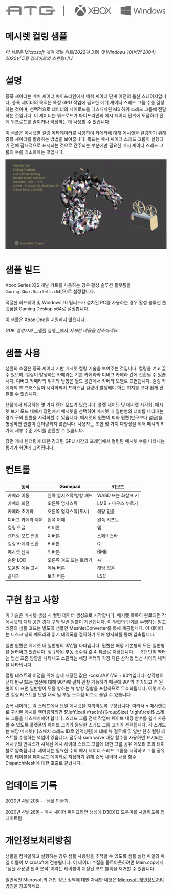 ![](./media/image1.png)

# 메시렛 컬링 샘플

*이 샘플은 Microsoft 게임 개발 키트(2022년 3월) 및 Windows 10(버전 2004) 2020년 5월 업데이트와 호환됩니다.*

# 설명

증폭 셰이더는 메쉬 셰이더 파이프라인에서 메쉬 셰이더 단계 이전의 옵션 스테이지입니다. 증폭 셰이더의 목적은 특정 GPU 작업에 필요한 메쉬 셰이더 스레드 그룹 수를 결정하는 것이며, 선택적으로 데이터의 페이로드를 디스패치된 MS 하위 스레드 그룹에 전달하는 것입니다. 이 셰이더는 워크로드가 파이프라인의 메시 셰이더 단계에 도달하기 전에 워크로드를 줄이거나 확장하는 데 사용할 수 있습니다.

이 샘플은 메시렛별 컬링 메타데이터를 사용하여 카메라에 대해 메시렛을 컬링하기 위해 증폭 셰이더를 활용하는 방법을 보여줍니다. 목표는 메시 셰이더 스레드 그룹이 실행되기 전에 잠재적으로 표시되는 것으로 간주되는 부분에만 필요한 메시 셰이더 스레드 그룹의 수를 최소화하는 것입니다.

![](./media/image3.png)

# 샘플 빌드

Xbox Series X|S 개발 키트를 사용하는 경우 활성 솔루션 플랫폼을 `Gaming.Xbox.Scarlett.x64`(으)로 설정합니다.

적절한 하드웨어 및 Windows 10 릴리스가 설치된 PC를 사용하는 경우 활성 솔루션 플랫폼을 Gaming.Deskop.x64로 설정합니다.

이 샘플은 Xbox One을 지원하지 않습니다.

*GDK 설명서의* __샘플 실행__에서 *자세한 내용을 참조하세요.*

# 샘플 사용

샘플의 초점은 증폭 셰이더 기반 메시렛 컬링 기술을 보여주는 것입니다. 컬링을 켜고 끌 수 있으며, 컬링이 발생하는 카메라는 기본 카메라와 디버그 카메라 간에 전환될 수 있습니다. 디버그 카메라의 위치와 방향은 월드 공간에서 카메라 모델로 표현됩니다. 컬링 카메라의 뷰 프러스텀이 시각화되어 프러스텀 컬링이 발생해야 하는 위치를 보다 쉽게 ​​관찰할 수 있습니다.

샘플에서 제공하는 몇 가지 렌더 모드가 있습니다: 플랫 셰이딩 및 메시렛 시각화. 메시렛 보기 모드 내에서 장면에서 메시렛을 선택하여 메시렛 내 일반형의 너비를 나타내는 경계 구와 원뿔을 시각화할 수 있습니다. 메시렛의 원뿔이 퇴화 원뿔(반구보다 넓음)을 형성하면 원뿔이 렌더링되지 않습니다. 사용자는 또한 몇 가지 다양성을 위해 메시의 6가지 세부 수준 사이를 순환할 수 있습니다.

장면 개체 렌더링에 대한 경과된 GPU 시간과 프레임에서 컬링된 메시렛 수를 나타내는 통계가 화면에 그려집니다.

# 컨트롤

| 동작 | Gamepad | 키보드 |
|---|---|---|
| 카메라 이동 | 왼쪽 엄지스틱/방향 패드 | WASD 또는 화살표 키 |
| 카메라 회전 | 오른쪽 엄지스틱 | LMB + 마우스 누르기 |
| 카메라 초기화 | 오른쪽 엄지스틱(푸시) | 해당 없음 |
| 디버그 카메라 제어 | 왼쪽 어깨 | 왼쪽 시프트 |
| 컬링 토글 | A 버튼 | 탭 |
| 렌더링 모드 변경 | X 버튼 | 스페이스바 |
| 컬링 카메라 전환 | B 버튼 | Q |
| 메시렛 선택 | Y 버튼 | RMB |
| 순환 LOD | 오른쪽 겨드 또는 트리거 | +/- |
| 도움말 메뉴 표시 | 메뉴 버튼 | 해당 없음 |
| 끝내기 | 보기 버튼 | ESC |

# 구현 참고 사항

이 기술은 메시렛 생성 시 컬링 데이터 생성으로 시작합니다. 메시렛 목록이 완료되면 각 메시렛의 개체 공간 경계 구와 일반 원뿔이 계산됩니다. 이 일련의 단계를 수행하는 알고리즘의 샘플 코드는 별도의 샘플인 MeshletConverter를 통해 제공됩니다. 이 데이터는 디스크 상의 메모리와 읽기 대역폭을 절약하기 위해 양자화를 통해 압축됩니다.

일반 원뿔은 메시렛 내 일반형의 *확산*을 나타냅니다. 원뿔은 해당 기본형의 모든 일반형을 둘러싸고 있습니다. 정규화된 부동 소수점 값 4-튜플로 저장됩니다. -- 3D 단위 벡터는 법선 표준 방향을 나타내고 스칼라는 해당 벡터와 가장 다른 삼각형 법선 사이의 내적을 나타냅니다.

컬링 테스트의 이점을 위해 실제 저장된 값은 -cos(*최대 각도* + 90º)입니다. 삼각형이 전체 반구(또는 법선에 대해 90º)에 걸쳐 관찰 가능하기 때문에 90º가 추가되고 역 원뿔이 이 표면 일반형이 뒤를 향하는 뷰 방향 집합을 포함하므로 무효화됩니다. 이렇게 하면 컬링 테스트를 단일 내적 및 부동 소수점 비교로 줄일 수 있습니다.

증폭 셰이더는 각 스레드에서 단일 메시렛을 처리하도록 구성됩니다. 따라서 *n* 메시렛으로 구성된 메시를 렌더링하려면 $\left\lceil \frac{n}{GroupSize} \right\rceil$ 스레드 그룹을 디스패치해야 합니다. 스레드 그룹 전체 작업에 웨이브 내장 함수를 쉽게 사용할 수 있도록 플랫폼의 웨이브 크기와 동일한 스레드 그룹 크기가 선택됩니다. 각 스레드는 해당 메시렛(디스패치 스레드 ID로 인덱싱됨)에 대해 뷰 절두체 및 일반 원추 컬링 테스트를 수행하는 책임이 있습니다. 접두사 sum wave 내장 함수를 사용하면 표시되는 메시렛의 인덱스가 시작된 메시 셰이더 스레드 그룹에 대한 그룹 공유 메모리 조회 테이블로 압축됩니다. 셰이더는 필요한 수의 메시 셰이더 스레드 그룹을 시작하고 그룹 공유 룩업 테이블을 페이로드 데이터로 지정하기 위해 증폭 셰이더 내장 함수 DispatchMesh에 대한 호출로 끝납니다.

# 업데이트 기록

2020년 4월 20일 -- 샘플 만들기.

2020년 4월 28일 - 메시 셰이더 파이프라인 생성에 D3DX12 도우미를 사용하도록 업데이트됨

# 개인정보처리방침

샘플을 컴파일하고 실행하는 경우 샘플 사용량을 추적할 수 있도록 샘플 실행 파일의 파일 이름이 Microsoft에 전송됩니다. 이 데이터 수집을 옵트아웃하려면 Main.cpp에서 "샘플 사용량 원격 분석"이라는 레이블이 지정된 코드 블록을 제거할 수 있습니다.

일반적인 Microsoft의 개인 정보 정책에 대한 자세한 내용은 [Microsoft 개인정보처리방침](https://privacy.microsoft.com/en-us/privacystatement/)을 참조하세요.


